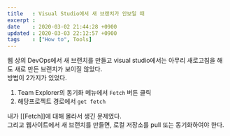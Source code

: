 ```yaml
---
title   : Visual Studio에서 새 브랜치가 안보일 때
excerpt : 
date    : 2020-03-02 21:44:28 +0900
updated : 2020-03-03 22:12:57 +0900
tags    : ["How to", Tools]
---
```


웹 상의 DevOps에서 새 브랜치를 만들고 visual studio에서는 아무리 새로고침을 해도 새로 만든 브랜치가 보이질 않았다.  
방법이 2가지가 있었다.

1. Team Explorer의 동기화 메뉴에서 `Fetch` 버튼 클릭
2. 해당프로젝트 경로에서 `get fetch`  
   
내가 [[Fetch]]에 대해 몰라서 생긴 문제였다.  
그리고 웹사이트에서 새 브랜치를 만들면, 로컬 저장소를 pull 또는 동기화하여야 한다.  
